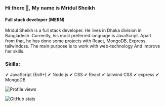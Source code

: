 ### Hi there 👋, My name is Mridul Sheikh
#### Full stack developer (MERN)

Mridul Sheikh is a full stack developer. He lives in Dhaka division in Bangladesh. Currently, his most preferred language is JavaScript. Apart from that, he has done some projects with React, MongoDB, Express, tailwindcss. The main purpose is to work with web-technology And improve her skills.

### Skills: 
✔ JavaScript (Es6+)
✔ Node js
✔ CSS
✔ React
✔ tailwind CSS
✔ express
✔ MongoDB

![Profile views](https://gpvc.arturio.dev/MridulSheikh)

![GitHub stats](https://github-readme-stats.vercel.app/api?username=MridulSheikh&show_icons=true)  
